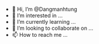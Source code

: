 - 👋 Hi, I’m @Dangmanhtung
- 👀 I’m interested in ...
- 🌱 I’m currently learning ...
- 💞️ I’m looking to collaborate on ...
- 📫 How to reach me ...

<!---
Dangmanhtung/Dangmanhtung is a ✨ special ✨ repository because its `README.md` (this file) appears on your GitHub profile.
You can click the Preview link to take a look at your changes.
--->
